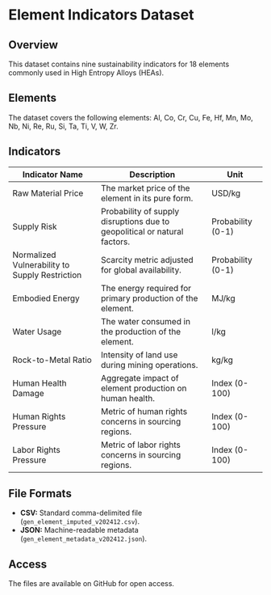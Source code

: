 
# Element Indicators Dataset

## Overview
This dataset contains nine sustainability indicators for 18 elements commonly used in High Entropy Alloys (HEAs).

## Elements
The dataset covers the following elements:
Al, Co, Cr, Cu, Fe, Hf, Mn, Mo, Nb, Ni, Re, Ru, Si, Ta, Ti, V, W, Zr.

## Indicators
| Indicator Name         | Description                                                                 | Unit        |
|------------------------|-----------------------------------------------------------------------------|------------|
| Raw Material Price     | The market price of the element in its pure form.                          | USD/kg     |
| Supply Risk            | Probability of supply disruptions due to geopolitical or natural factors.   | Probability (0-1) |
| Normalized Vulnerability to Supply Restriction | Scarcity metric adjusted for global availability. | Probability (0-1)   |
| Embodied Energy        | The energy required for primary production of the element.                 | MJ/kg      |
| Water Usage            | The water consumed in the production of the element.                      | l/kg      |
| Rock-to-Metal Ratio    | Intensity of land use during mining operations.                            | kg/kg      |
| Human Health Damage    | Aggregate impact of element production on human health.                   | Index (0-100) |
| Human Rights Pressure  | Metric of human rights concerns in sourcing regions.                      | Index (0-100) |
| Labor Rights Pressure  | Metric of labor rights concerns in sourcing regions.                      | Index (0-100) |

## File Formats
- **CSV:** Standard comma-delimited file (`gen_element_imputed_v202412.csv`).
- **JSON:** Machine-readable metadata (`gen_element_metadata_v202412.json`).

## Access
The files are available on GitHub for open access.
